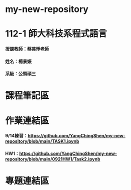 # my-new-repository
# 112-1 師大科技系程式語言
#### 授課教師：蔡芸琤老師
#### 姓名：楊景娠
#### 系級：公領碩三
# 課程筆記區
# 作業連結區
#### 9/14練習：https://github.com/YangChingShen/my-new-repository/blob/main/TASK1.ipynb
#### HW1：https://github.com/YangChingShen/my-new-repository/blob/main/0921HW1/Task2.ipynb
# 專題連結區
